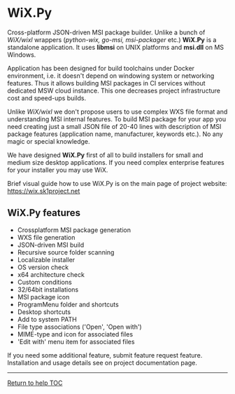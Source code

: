 # WiX.Py
Cross-platform JSON-driven MSI package builder. Unlike a bunch of *WiX/wixl* 
wrappers (*python-wix, go-msi, msi-packager* etc.) **WiX.Py** is a standalone 
application. It uses **libmsi** on UNIX platforms and **msi.dll** on MS Windows.

Application has been designed for build toolchains under Docker environment,
i.e. it doesn't depend on windowing system or networking features. Thus it 
allows building MSI packages in CI services without dedicated MSW 
cloud instance. This one decreases project infrastructure cost and 
speed-ups builds.

Unlike *WiX/wixl* we don't propose users to use complex WXS file format and 
understanding MSI internal features. To build MSI package for your app 
you need creating just a small JSON file of 20-40 lines with description of 
MSI package features (application name, manufacturer, keywords etc.). 
No any magic or special knowledge.

We have designed **WiX.Py** first of all to build installers for small and medium 
size desktop applications. If you need complex enterprise features for your
installer you may use WiX.

Brief visual guide how to use WiX.Py is on the main page of project website: 
https://wix.sk1project.net

## WiX.Py features

* Crossplatform MSI package generation
* WXS file generation
* JSON-driven MSI build
* Recursive source folder scanning
* Localizable installer
* OS version check
* x64 architecture check
* Custom conditions
* 32/64bit installations
* MSI package icon
* ProgramMenu folder and shortcuts
* Desktop shortcuts
* Add to system PATH
* File type associations ('Open', 'Open with')
* MIME-type and icon for associated files
* 'Edit with' menu item for associated files

If you need some additional feature, submit feature request feature.
Installation and usage details see on project documentation page.

---

[Return to help TOC](https://wix.sk1project.net/docs.php)
